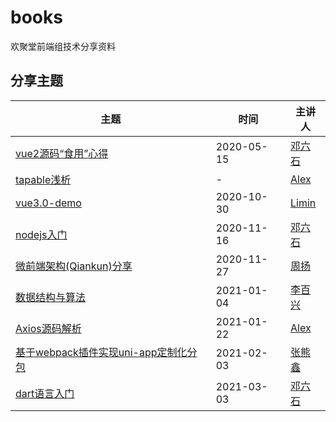 # books

欢聚堂前端组技术分享资料

## 分享主题

主题 | 时间 | 主讲人
--- | --- | ---
[vue2源码“食用”心得](/vue2源码“食用”心得) | 2020-05-15 | [邓六石](https://github.com/syory-ken)
[tapable浅析](/tapable浅析) | - | [Alex](https://github.com/Alex-Li2018)
[vue3.0-demo](/vue3.0-demo) | 2020-10-30 | [Limin](https://github.com/limin0304)
[nodejs入门](/nodejs入门) | 2020-11-16 | [邓六石](https://github.com/syory-ken)
[微前端架构(Qiankun)分享](/微前端架构(Qiankun)分享) | 2020-11-27 | [周扬](https://github.com/smallyangy)
[数据结构与算法](/数据结构与算法) | 2021-01-04 | [李百兴](https://github.com/lightbluestar)
[Axios源码解析](/Axios源码解析) | 2021-01-22 | [Alex](https://github.com/Alex-Li2018)
[基于webpack插件实现uni-app定制化分包](/基于webpack插件实现uni-app定制化分包) | 2021-02-03 | [张熊鑫](https://github.com/zhangxiongxin)
[dart语言入门](/dart语言入门) | 2021-03-03 | [邓六石](https://github.com/syory-ken)